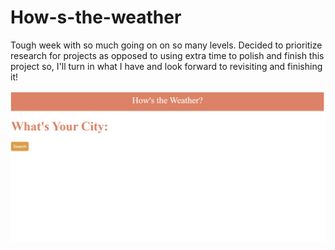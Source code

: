 # How-s-the-weather
Tough week with so much going on on so many levels. Decided to prioritize research for projects as opposed to using extra time to polish and finish this project so, I'll turn in what I have and look forward to revisiting and finishing it! 

![Here is a screenshot to the current design and basic layout](./assets/images/hows-the-weather-RD.png)